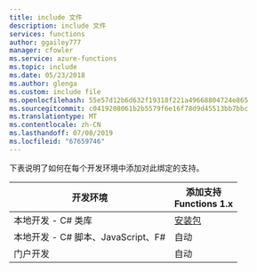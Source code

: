 ```yaml
---
title: include 文件
description: include 文件
services: functions
author: ggailey777
manager: cfowler
ms.service: azure-functions
ms.topic: include
ms.date: 05/23/2018
ms.author: glenga
ms.custom: include file
ms.openlocfilehash: 55e57d12b6d632f19318f221a49668804724e865
ms.sourcegitcommit: c0419208061b2b5579f6e16f78d9d45513bb7bbc
ms.translationtype: MT
ms.contentlocale: zh-CN
ms.lasthandoff: 07/08/2019
ms.locfileid: "67659746"
---
```

下表说明了如何在每个开发环境中添加对此绑定的支持。

| 开发环境               | 添加支持 <br>Functions 1.x  |
|----------------------|----------------|
|本地开发 - C# 类库       | [安装包](../articles/azure-functions/functions-bindings-register.md#vs) | 
|本地开发 - C# 脚本、JavaScript、F# |自动         |
|门户开发|  自动    |
